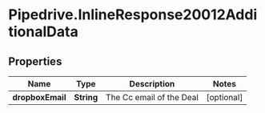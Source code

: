# Pipedrive.InlineResponse20012AdditionalData

## Properties

Name | Type | Description | Notes
------------ | ------------- | ------------- | -------------
**dropboxEmail** | **String** | The Cc email of the Deal | [optional] 



